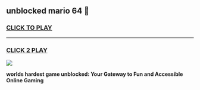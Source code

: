 
## unblocked mario 64 👋
<h3>
<a href="https://premium.freeplayer.one?title=unblocked_mario_64&ref=13F">CLICK TO PLAY</a></h3>
<hr>

<h3>
<a href="https://premium.freeplayer.one?title=unblocked_mario_64&ref=13F">CLICK 2 PLAY</a>
  
</h3>

<a href="https://premium.freeplayer.one?title=unblocked_mario_64&ref=12F/"><img src="https://clearcache.store/games.png"></a>


**worlds hardest game unblocked: Your Gateway to Fun and Accessible Online Gaming**
